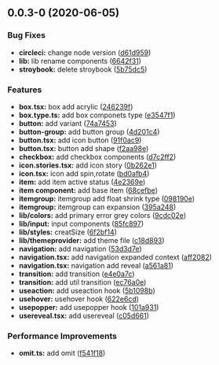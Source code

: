## 0.0.3-0 (2020-06-05)


### Bug Fixes

* **circleci:** change node version ([d61d959](https://github.com/bingzhe/mccree-ui/commit/d61d959ed13071af3fcbf6701875e43ec0d08a43))
* **lib:** lib rename components ([6642f31](https://github.com/bingzhe/mccree-ui/commit/6642f31c35412ea5881d2fa7b196e59538db6789))
* **stroybook:** delete stroybook ([5b75dc5](https://github.com/bingzhe/mccree-ui/commit/5b75dc594a6c5ed9f7acd0260fd7a13b9de9616b))


### Features

* **box.tsx:** box add acrylic ([246239f](https://github.com/bingzhe/mccree-ui/commit/246239f1fd1c00562ad47975216f0b911c4b3aab))
* **box.type.ts:** add box componets type ([e3547f1](https://github.com/bingzhe/mccree-ui/commit/e3547f13b0122a35d4cc5ecbee962d926e81d7db))
* **button:** add variant ([74a7453](https://github.com/bingzhe/mccree-ui/commit/74a7453cd56c896a206ade4e2337046affeee6b1))
* **button-group:** add button group ([4d201c4](https://github.com/bingzhe/mccree-ui/commit/4d201c4455506626003194f3d76ab62bdf44c5d9))
* **button.tsx:** add icon button ([91f0ac9](https://github.com/bingzhe/mccree-ui/commit/91f0ac925a6fe63887381bacc792374e2259df91))
* **button.tsx:** button add shape ([f2aa98e](https://github.com/bingzhe/mccree-ui/commit/f2aa98e1f526b61221ee1b0ab9ae9eb9372e7b02))
* **checkbox:** add checkbox components ([d7c2ff2](https://github.com/bingzhe/mccree-ui/commit/d7c2ff2dd9b2e1c9872948e1b7a9ba6a26181116))
* **icon.stories.tsx:** add icon story ([0b262e1](https://github.com/bingzhe/mccree-ui/commit/0b262e1a6ddc7f4328e810c0bc545dbff24d812b))
* **icon.tsx:** icon add spin,rotate ([bd0afb4](https://github.com/bingzhe/mccree-ui/commit/bd0afb4156069f4dda076f631c917b2b3ddac0a5))
* **item:** add item active status ([4e2369e](https://github.com/bingzhe/mccree-ui/commit/4e2369edf3a774e6c32903b5b747f4eadb14d843))
* **item component:** add base item ([68cefbe](https://github.com/bingzhe/mccree-ui/commit/68cefbebfcbf90c8c684ce5fc9d2b97bda15481a))
* **itemgroup:** itemgroup add float shrink type ([098190e](https://github.com/bingzhe/mccree-ui/commit/098190ee3e76af34de8b1d8027db7a09f3d882c8))
* **itemgroup:** itemgroup can expansion ([395a248](https://github.com/bingzhe/mccree-ui/commit/395a2484e68ced86a8fce584b03ef40ce7a27bf2))
* **lib/colors:** add primary error grey colors ([9cdc02e](https://github.com/bingzhe/mccree-ui/commit/9cdc02e9290bc6df51cf72161b8d5669b39910c3))
* **lib/input:** input components ([85fc897](https://github.com/bingzhe/mccree-ui/commit/85fc897ceac1b4085bc41ff410c5fc577966c76f))
* **lib/styles:** creatSize ([6f2bf14](https://github.com/bingzhe/mccree-ui/commit/6f2bf1439c19be1ff8dd542917e545a19688a707))
* **lib/themeprovider:** add theme file ([c18d893](https://github.com/bingzhe/mccree-ui/commit/c18d893820e2eee311a47513e507ae8cb0d51a00))
* **navigation:** add navigation ([53d3d7e](https://github.com/bingzhe/mccree-ui/commit/53d3d7e3a7f0ee0d8f8af25cacb0aa43bc74eeaf))
* **navigation.tsx:** add navigation expanded context ([aff2082](https://github.com/bingzhe/mccree-ui/commit/aff20826e4da3dcf90d13c40b493a85a1c7af3fd))
* **navigation.tsx:** navigation add reveal ([a561a81](https://github.com/bingzhe/mccree-ui/commit/a561a8180b5bf2c1513c196e770cd19be2c05572))
* **transition:** add transition ([e4e0a7c](https://github.com/bingzhe/mccree-ui/commit/e4e0a7ca2cc301f505d76cacff3ea82df1d9a34b))
* **transition:** add util transition ([ec76a0e](https://github.com/bingzhe/mccree-ui/commit/ec76a0e09f0ef29b6dd280870cb4eadd257ef19f))
* **useaction:** add useaction hook ([5b1098b](https://github.com/bingzhe/mccree-ui/commit/5b1098b2911390d78dc233778165d3f198365cd7))
* **usehover:** usehover hook ([622e6cd](https://github.com/bingzhe/mccree-ui/commit/622e6cddcb555584f966e8becf9c726c91da0622))
* **usepopper:** add usepopper hook ([101a931](https://github.com/bingzhe/mccree-ui/commit/101a9310c3d4ad362eea632d1c81e532f071e796))
* **usereveal.tsx:** add usereveal ([c05d661](https://github.com/bingzhe/mccree-ui/commit/c05d6612be1c3a713bc03b4bdc9b4d39f669347f))


### Performance Improvements

* **omit.ts:** add omit ([f541f18](https://github.com/bingzhe/mccree-ui/commit/f541f1839a2c807bc6b56b53b8d5440432019956))



